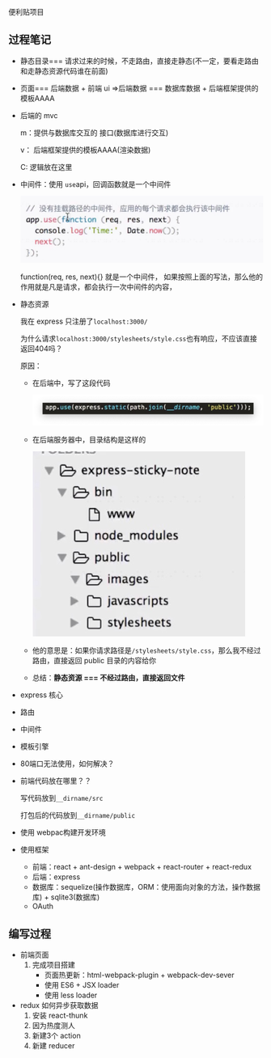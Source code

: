 便利贴项目





## 过程笔记

- 静态目录=== 请求过来的时候，不走路由，直接走静态(不一定，要看走路由和走静态资源代码谁在前面)

-  页面=== 后端数据 + 前端 ui =>后端数据 === 数据库数据 + 后端框架提供的模板AAAA

- 后端的 mvc

  m：提供与数据库交互的 接口(数据库进行交互)

  v： 后端框架提供的模板AAAA(渲染数据)

  C:  逻辑放在这里 

- 中间件：使用 `use`api，回调函数就是一个中间件

  ![](https://raw.githubusercontent.com/wojiaofengzhongzhuifeng/image-host/master/img/20190518110048.png)

  function(req, res, next){} 就是一个中间件， 如果按照上面的写法，那么他的作用就是凡是请求，都会执行一次中间件的内容，

- 静态资源

  我在 express 只注册了`localhost:3000/`

  为什么请求`localhost:3000/stylesheets/style.css`也有响应，不应该直接返回404吗？

  原因：

  - 在后端中，写了这段代码

    ![](https://raw.githubusercontent.com/wojiaofengzhongzhuifeng/image-host/master/img/20190518111647.png)

  - 在后端服务器中，目录结构是这样的

    ![](https://raw.githubusercontent.com/wojiaofengzhongzhuifeng/image-host/master/img/20190518111803.png)

  - 他的意思是：如果你请求路径是`/stylesheets/style.css`，那么我不经过路由，直接返回 public 目录的内容给你

  - 总结：**静态资源 === 不经过路由，直接返回文件**

-  express 核心

  - 路由
  - 中间件
  - 模板引擎

- 80端口无法使用，如何解决？

- 前端代码放在哪里？？

  写代码放到`__dirname/src`

  打包后的代码放到`__dirname/public` 

- 使用 webpac构建开发环境

- 使用框架

  - 前端：react + ant-design + webpack + react-router + react-redux
  - 后端：express
  - 数据库：sequelize(操作数据库，ORM：使用面向对象的方法，操作数据库) + sqlite3(数据库)
  - OAuth





## 编写过程

- 前端页面
  1. 完成项目搭建
     - 页面热更新：html-webpack-plugin + webpack-dev-sever
     - 使用 ES6 + JSX loader
     - 使用 less loader
- redux 如何异步获取数据
  1. 安装 react-thunk
  2. 因为热度测人
  3. 新建3个 action
  4. 新建 reducer